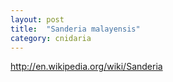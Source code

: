 ```yaml
---
layout: post
title:  "Sanderia malayensis"
category: cnidaria
---
```


<http://en.wikipedia.org/wiki/Sanderia>
